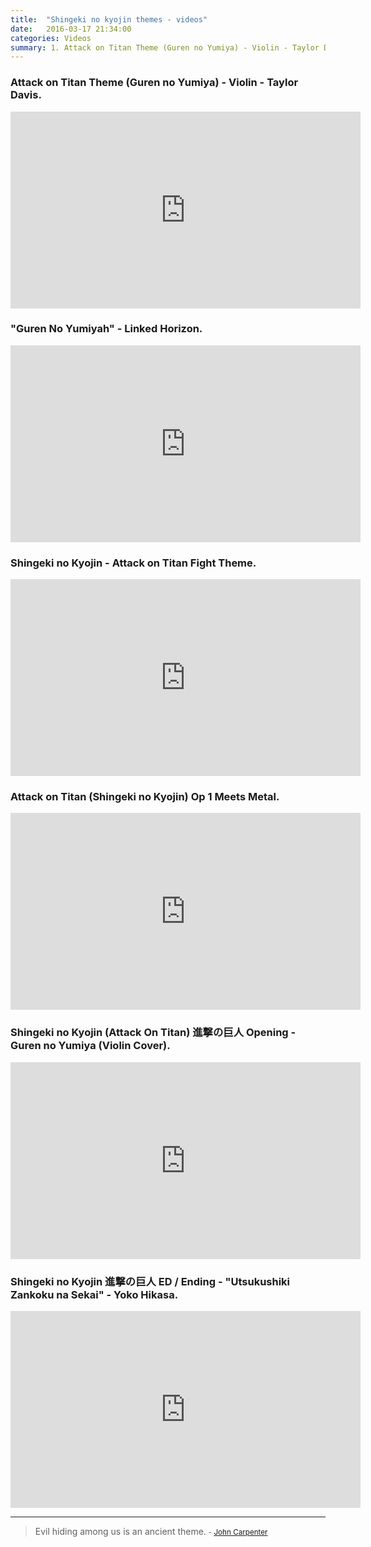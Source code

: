 ```yaml
---
title:  "Shingeki no kyojin themes - videos"
date:   2016-03-17 21:34:00
categories: Videos
summary: 1. Attack on Titan Theme (Guren no Yumiya) - Violin - Taylor Davis. 2. "Guren No Yumiyah" - Linked Horizon. 3. Shingeki no Kyojin - Attack on Titan Fight Theme. 4. Attack on Titan (Shingeki no Kyojin) Op 1 Meets Metal. 5. Shingeki no Kyojin (Attack On Titan) 進撃の巨人 Opening - Guren no Yumiya (Violin Cover). 6. Shingeki no Kyojin 進撃の巨人 ED / Ending - "Utsukushiki Zankoku na Sekai" - Yoko Hikasa.
---
```


### Attack on Titan Theme (Guren no Yumiya) - Violin - Taylor Davis.

<iframe width="560" height="315" src="https://www.youtube.com/embed/GpLGU8k13Jc" frameborder="0" allowfullscreen></iframe>

### "Guren No Yumiyah" - Linked Horizon.

<iframe width="560" height="315" src="https://www.youtube.com/embed/ZsJttMfPhGo" frameborder="0" allowfullscreen></iframe>

### Shingeki no Kyojin - Attack on Titan Fight Theme.

<iframe width="560" height="315" src="https://www.youtube.com/embed/TQUsnto_3pw" frameborder="0" allowfullscreen></iframe>

### Attack on Titan (Shingeki no Kyojin) Op 1 Meets Metal.

<iframe width="560" height="315" src="https://www.youtube.com/embed/MVO-iK2aTK4" frameborder="0" allowfullscreen></iframe>

### Shingeki no Kyojin (Attack On Titan) 進撃の巨人 Opening - Guren no Yumiya (Violin Cover).

<iframe width="560" height="315" src="https://www.youtube.com/embed/H70sdEQl0i4" frameborder="0" allowfullscreen></iframe>

### Shingeki no Kyojin 進撃の巨人 ED / Ending - "Utsukushiki Zankoku na Sekai" - Yoko Hikasa.

<iframe width="560" height="315" src="https://www.youtube.com/embed/kWUCdTngVjk" frameborder="0" allowfullscreen></iframe>


---
> Evil hiding among us is an ancient theme.
> <small>- [John Carpenter](http://www.brainyquote.com/quotes/quotes/j/johncarpen194145.html)</small>